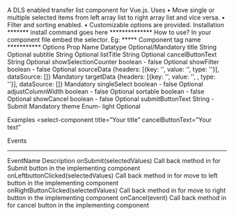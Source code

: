 A DLS enabled transfer list component for Vue.js.
Uses
•	Move single or multiple selected items from left array list to right array list and vice versa.
•	Filter and sorting enabled.
•	Customizable options are provided.
Installation
******* install command goes here **************
How to use?
In your component file embed the selector.
Eg: ***** Component tag name ***********
Options
Prop Name	Datatype	Optional/Mandatory
title	String	Optional
subtitle	String	Optional
listTitle	String	Optional
cancelButtonText	String	Optional
showSelectionCounter	boolean - false	Optional
showFilter	boolean - false	Optional
sourceData	{headers: [{key: '', value: '', type: ''}], dataSource: []}
Mandatory
targetData	{headers: [{key: '', value: '', , type: ''}], dataSource: []}
Mandatory
singleSelect	boolean - false	Optional
adjustColumnWidth	boolean - false	Optional
sortable	boolean - false	Optional
showCancel	boolean - false	Optional
submitButtonText
String - Submit	Mandatory
theme	Enum- light	Optional

Examples
<select-component
	title=”Your title”
	cancelButtonText=”Your text”
></select-component>

Events
________________________________________
EventName	Description
onSubmit(selectedValues)	Call back method in for Submit button in the implementing component
onLeftbuttonClicked(selectedValues)	Call back method in for move to left button in the implementing component
onRightButtonClicked(selectedValues)	Call back method in for move to right button in the implementing component
onCancel(event)	Call back method in for cancel button in the implementing component
 


